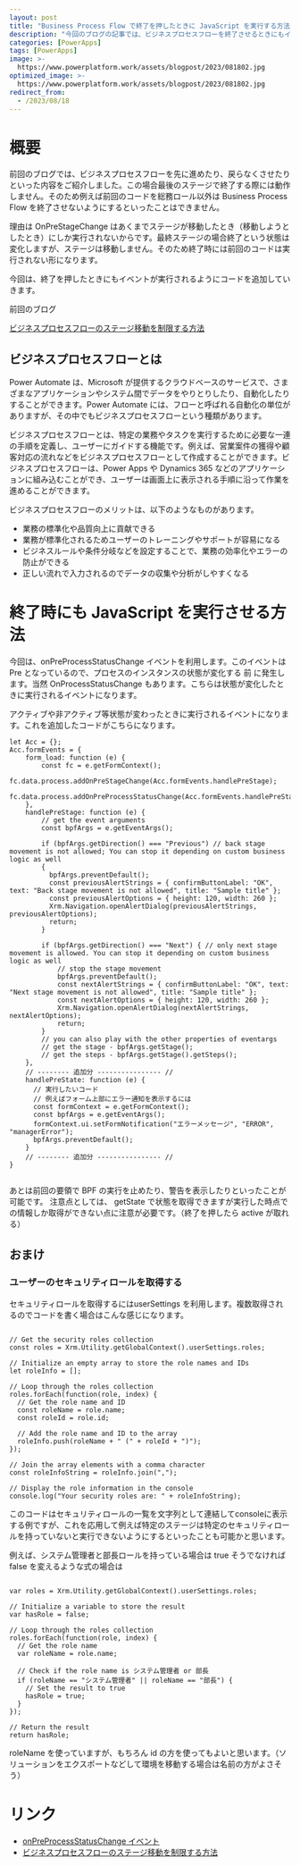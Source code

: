 ```yaml
---
layout: post
title: "Business Process Flow で終了を押したときに JavaScript を実行する方法"
description: "今回のブログの記事では、ビジネスプロセスフローを終了させるときにもイベントを実行する方法をご紹介します。ビジネスプロセスフローの終了時にもカスタマイズしたい方は、ぜひこの記事をお読みください。"
categories: [PowerApps]
tags: [PowerApps]
image: >-
  https://www.powerplatform.work/assets/blogpost/2023/081802.jpg
optimized_image: >-
  https://www.powerplatform.work/assets/blogpost/2023/081802.jpg
redirect_from:
  - /2023/08/18
---
```



#  概要

前回のブログでは、ビジネスプロセスフローを先に進めたり、戻らなくさせたりといった内容をご紹介しました。この場合最後のステージで終了する際には動作しません。そのため例えば前回のコードを総務ロール以外は Business Process Flow を終了させないようにするといったことはできません。

理由は OnPreStageChange はあくまでステージが移動したとき（移動しようとしたとき）にしか実行されないからです。最終ステージの場合終了という状態は変化しますが、ステージは移動しません。そのため終了時には前回のコードは実行されない形になります。

今回は、終了を押したときにもイベントが実行されるようにコードを追加していきます。

前回のブログ

[ビジネスプロセスフローのステージ移動を制限する方法](https://www.powerplatform.work/PowerAutomate_NoRevertStage/)

## ビジネスプロセスフローとは

Power Automate は、Microsoft が提供するクラウドベースのサービスで、さまざまなアプリケーションやシステム間でデータをやりとりしたり、自動化したりすることができます。Power Automate には、フローと呼ばれる自動化の単位がありますが、その中でもビジネスプロセスフローという種類があります。

ビジネスプロセスフローとは、特定の業務やタスクを実行するために必要な一連の手順を定義し、ユーザーにガイドする機能です。例えば、営業案件の獲得や顧客対応の流れなどをビジネスプロセスフローとして作成することができます。ビジネスプロセスフローは、Power Apps や Dynamics 365 などのアプリケーションに組み込むことができ、ユーザーは画面上に表示される手順に沿って作業を進めることができます。

ビジネスプロセスフローのメリットは、以下のようなものがあります。

- 業務の標準化や品質向上に貢献できる
- 業務が標準化されるためユーザーのトレーニングやサポートが容易になる
- ビジネスルールや条件分岐などを設定することで、業務の効率化やエラーの防止ができる
- 正しい流れで入力されるのでデータの収集や分析がしやすくなる

# 終了時にも JavaScript を実行させる方法

今回は、onPreProcessStatusChange イベントを利用します。このイベントは Pre となっているので、プロセスのインスタンスの状態が変化する 前 に発生します。当然 OnProcessStatusChange もあります。こちらは状態が変化したときに実行されるイベントになります。

アクティブや非アクティブ等状態が変わったときに実行されるイベントになります。これを追加したコードがこちらになります。

```
let Acc = {};
Acc.formEvents = {
    form_load: function (e) {
        const fc = e.getFormContext();
        fc.data.process.addOnPreStageChange(Acc.formEvents.handlePreStage);
        fc.data.process.addOnPreProcessStatusChange(Acc.formEvents.handlePreState);
    },
    handlePreStage: function (e) {
        // get the event arguments
        const bpfArgs = e.getEventArgs();
  
        if (bpfArgs.getDirection() === "Previous") // back stage movement is not allowed; You can stop it depending on custom business logic as well
        {
          bpfArgs.preventDefault();
          const previousAlertStrings = { confirmButtonLabel: "OK", text: "Back stage movement is not allowed", title: "Sample title" };
          const previousAlertOptions = { height: 120, width: 260 };
          Xrm.Navigation.openAlertDialog(previousAlertStrings, previousAlertOptions);
          return;
        }

        if (bpfArgs.getDirection() === "Next") { // only next stage movement is allowed. You can stop it depending on custom business logic as well
            // stop the stage movement
            bpfArgs.preventDefault();
            const nextAlertStrings = { confirmButtonLabel: "OK", text: "Next stage movement is not allowed", title: "Sample title" };
            const nextAlertOptions = { height: 120, width: 260 };
            Xrm.Navigation.openAlertDialog(nextAlertStrings, nextAlertOptions);
            return;
        }
        // you can also play with the other properties of eventargs
        // get the stage - bpfArgs.getStage();
        // get the steps - bpfArgs.getStage().getSteps();
    },
    // -------- 追加分 ---------------- //
    handlePreState: function (e) {
      // 実行したいコード
      // 例えばフォーム上部にエラー通知を表示するには
      const formContext = e.getFormContext();
      const bpfArgs = e.getEventArgs();
      formContext.ui.setFormNotification("エラーメッセージ", "ERROR", "managerError");
      bpfArgs.preventDefault();
    }
    // -------- 追加分 ---------------- //
}


```

あとは前回の要領で BPF の実行を止めたり、警告を表示したりといったことが可能です。
注意点としては、 getState で状態を取得できますが実行した時点での情報しか取得ができない点に注意が必要です。（終了を押したら active が取れる）


## おまけ

### ユーザーのセキュリティロールを取得する

セキュリティロールを取得するにはuserSettings を利用します。複数取得されるのでコードを書く場合はこんな感じになります。

```

// Get the security roles collection
const roles = Xrm.Utility.getGlobalContext().userSettings.roles;

// Initialize an empty array to store the role names and IDs
let roleInfo = [];

// Loop through the roles collection
roles.forEach(function(role, index) {
  // Get the role name and ID
  const roleName = role.name;
  const roleId = role.id;

  // Add the role name and ID to the array
  roleInfo.push(roleName + " (" + roleId + ")");
});

// Join the array elements with a comma character
const roleInfoString = roleInfo.join(",");

// Display the role information in the console
console.log("Your security roles are: " + roleInfoString);

```

このコードはセキュリティロールの一覧を文字列として連結してconsoleに表示する例ですが、これを応用して例えば特定のステージは特定のセキュリティロールを持っていないと実行できないようにするといったことも可能かと思います。

例えば、システム管理者と部長ロールを持っている場合は true そうでなければ false を変えるような式の場合は

```

var roles = Xrm.Utility.getGlobalContext().userSettings.roles;

// Initialize a variable to store the result
var hasRole = false;

// Loop through the roles collection
roles.forEach(function(role, index) {
  // Get the role name
  var roleName = role.name;

  // Check if the role name is システム管理者 or 部長
  if (roleName == "システム管理者" || roleName == "部長") {
    // Set the result to true
    hasRole = true;
  }
});

// Return the result
return hasRole;

```

roleName を使っていますが、もちろん id の方を使ってもよいと思います。（ソリューションをエクスポートなどして環境を移動する場合は名前の方がよさそう）

# リンク

- [onPreProcessStatusChange イベント](https://learn.microsoft.com/ja-jp/power-apps/developer/model-driven-apps/clientapi/reference/events/onpreprocessstatuschange)
- [ビジネスプロセスフローのステージ移動を制限する方法](https://www.powerplatform.work/PowerAutomate_NoRevertStage/)
